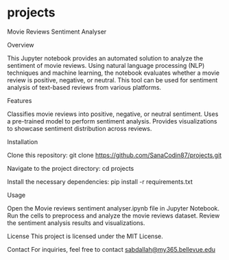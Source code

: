 # projects
Movie Reviews Sentiment Analyser

Overview

This Jupyter notebook provides an automated solution to analyze the sentiment of movie reviews. Using natural language processing (NLP) techniques and machine learning, the notebook evaluates whether a movie review is positive, negative, or neutral. This tool can be used for sentiment analysis of text-based reviews from various platforms.


Features

Classifies movie reviews into positive, negative, or neutral sentiment.
Uses a pre-trained model to perform sentiment analysis.
Provides visualizations to showcase sentiment distribution across reviews.


Installation

Clone this repository:
git clone https://github.com/SanaCodin87/projects.git

Navigate to the project directory:
cd projects

Install the necessary dependencies:
pip install -r requirements.txt

Usage

Open the Movie reviews sentiment analyser.ipynb file in Jupyter Notebook.
Run the cells to preprocess and analyze the movie reviews dataset.
Review the sentiment analysis results and visualizations.

License
This project is licensed under the MIT License. 

Contact
For inquiries, feel free to contact sabdallah@my365.bellevue.edu
